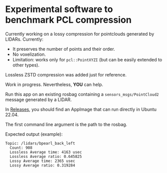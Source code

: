 # Experimental software to benchmark PCL compression

Currently working on a lossy compression for pointclouds generated by LIDARs.
Currently:

- It preserves the number of points and their order.
- No voxelization.
- Limitation: works only for `pcl::PointXYZI` (but can be easily extended to other types).

Lossless ZSTD compression was added just for reference.

Work in progress. Nevertheless, **YOU** can help.

Run this app on an existing rosbag containing a `sensors_msgs/PointCloud2` message generated by a LIDAR.

In [Releases](https://github.com/facontidavide/pointcloud_compression/releases), you should find an AppImage that can run directly in Ubuntu 22.04.

The first command line argument is the path to the rosbag.

Expected output (example):

```
Topic: /lidars/bpearl_back_left
  Count: 908
  Lossless Average time: 4163 usec
  Lossless Average ratio: 0.645825
  Lossy Average time: 2365 usec
  Lossy Average ratio: 0.319284
```
